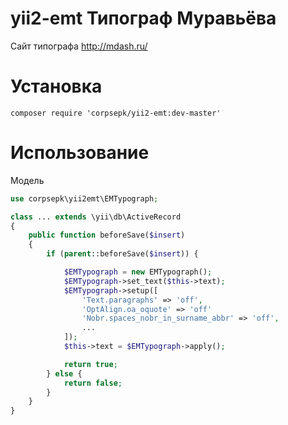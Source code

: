 yii2-emt Типограф Муравьёва
===============

Сайт типографа http://mdash.ru/

# Установка
```
composer require 'corpsepk/yii2-emt:dev-master'
```

# Использование
Модель
```php
use corpsepk\yii2emt\EMTypograph;

class ... extends \yii\db\ActiveRecord
{
    public function beforeSave($insert)
    {
        if (parent::beforeSave($insert)) {

            $EMTypograph = new EMTypograph();
            $EMTypograph->set_text($this->text);
            $EMTypograph->setup([
                'Text.paragraphs' => 'off', 
                'OptAlign.oa_oquote' => 'off'
                'Nobr.spaces_nobr_in_surname_abbr' => 'off',
                ...
            ]);
            $this->text = $EMTypograph->apply();

            return true;
        } else {
            return false;
        }
    }
}
```